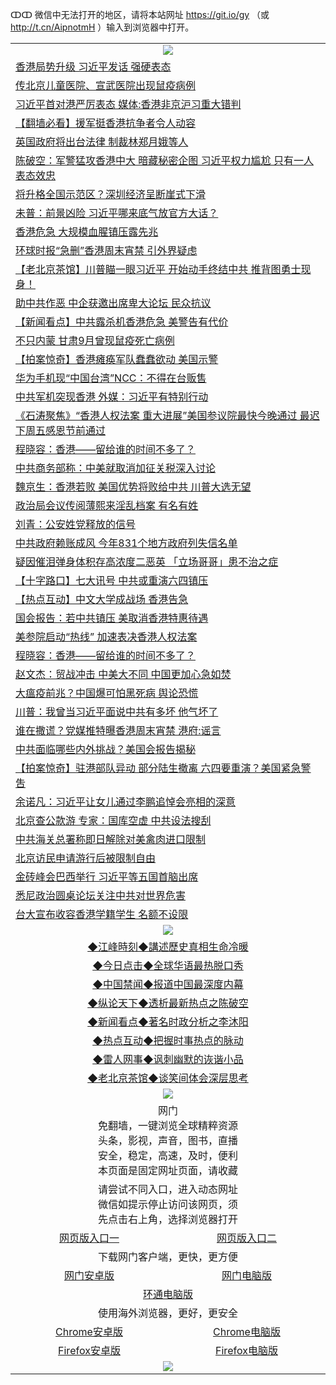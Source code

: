ↀↀ 微信中无法打开的地区，请将本站网址 https://git.io/gy （或 http://t.cn/AipnotmH ）输入到浏览器中打开。 

 <table>

  <tr>
    <td colspan="2" align=center><img src="https://cdn.jsdelivr.net/gh/gyoupiodf/im1/20190822-2.jpg"></td>
 </tr>
<tr><td colspan="2" align="left"><a href="https://xball.casa/oo.aspx?name=c1095172&key=eqxowaguscvmxdgc&from=gy">香港局势升级 习近平发话 强硬表态</a></td></tr>
<tr><td colspan="2" align="left"><a href="https://xball.casa/oo.aspx?name=c1095214&key=eqxowaguscvmxdgc&from=gy">传北京儿童医院、宣武医院出现鼠疫病例</a></td></tr>
<tr><td colspan="2" align="left"><a href="https://xball.casa/oo.aspx?name=c1095371&key=eqxowaguscvmxdgc&from=gy">习近平首对港严厉表态 媒体:香港非京沪习重大错判</a></td></tr>
<tr><td colspan="2" align="left"><a href="https://xball.casa/oo.aspx?name=c1095061&key=eqxowaguscvmxdgc&from=gy">【翻墙必看】援军挺香港抗争者令人动容</a></td></tr>
<tr><td colspan="2" align="left"><a href="https://xball.casa/oo.aspx?name=c1095150&key=eqxowaguscvmxdgc&from=gy">英国政府将出台法律 制裁林郑月娥等人</a></td></tr>
<tr><td colspan="2" align="left"><a href="https://xball.casa/oo.aspx?name=c1094802&key=eqxowaguscvmxdgc&from=gy">陈破空：军警猛攻香港中大 暗藏秘密企图 习近平权力尴尬 只有一人表态效忠</a></td></tr>
<tr><td colspan="2" align="left"><a href="https://xball.casa/oo.aspx?name=c1095166&key=eqxowaguscvmxdgc&from=gy">将升格全国示范区？深圳经济呈断崖式下滑</a></td></tr>
<tr><td colspan="2" align="left"><a href="https://xball.casa/oo.aspx?name=c1095098&key=eqxowaguscvmxdgc&from=gy">未普：前景凶险  习近平哪来底气放官方大话？</a></td></tr>
<tr><td colspan="2" align="left"><a href="https://xball.casa/oo.aspx?name=c1095182&key=eqxowaguscvmxdgc&from=gy">香港危急 大规模血腥镇压露先兆</a></td></tr>
<tr><td colspan="2" align="left"><a href="https://xball.casa/oo.aspx?name=c1095158&key=eqxowaguscvmxdgc&from=gy">环球时报“急删”香港周末宵禁 引外界疑虑</a></td></tr>
<tr><td colspan="2" align="left"><a href="https://xball.casa/oo.aspx?name=c1095063&key=eqxowaguscvmxdgc&from=gy">【老北京茶馆】川普瞄一眼习近平 开始动手终结中共 推背图勇士现身！</a></td></tr>
<tr><td colspan="2" align="left"><a href="https://xball.casa/oo.aspx?name=c1095216&key=eqxowaguscvmxdgc&from=gy">助中共作恶 中企获邀出席卑大论坛 民众抗议</a></td></tr>
<tr><td colspan="2" align="left"><a href="https://xball.casa/oo.aspx?name=c1095213&key=eqxowaguscvmxdgc&from=gy">【新闻看点】中共露杀机香港危急 美警告有代价</a></td></tr>
<tr><td colspan="2" align="left"><a href="https://xball.casa/oo.aspx?name=c1095183&key=eqxowaguscvmxdgc&from=gy">不只内蒙 甘肃9月曾现鼠疫死亡病例</a></td></tr>
<tr><td colspan="2" align="left"><a href="https://xball.casa/oo.aspx?name=c1095068&key=eqxowaguscvmxdgc&from=gy">【拍案惊奇】香港瘫痪军队蠢蠢欲动 美国示警</a></td></tr>
<tr><td colspan="2" align="left"><a href="https://xball.casa/oo.aspx?name=c1095165&key=eqxowaguscvmxdgc&from=gy">华为手机现“中国台湾”NCC：不得在台贩售</a></td></tr>
<tr><td colspan="2" align="left"><a href="https://xball.casa/oo.aspx?name=c1095062&key=eqxowaguscvmxdgc&from=gy">中共军机突现香港 外媒：习近平有特别行动</a></td></tr>
<tr><td colspan="2" align="left"><a href="https://xball.casa/oo.aspx?name=c1095372&key=eqxowaguscvmxdgc&from=gy">《石涛聚焦》“香港人权法案 重大进展”美国参议院最快今晚通过 最迟下周五感恩节前通过</a></td></tr>
<tr><td colspan="2" align="left"><a href="https://xball.casa/oo.aspx?name=c1095117&key=eqxowaguscvmxdgc&from=gy">程晓容：香港——留给谁的时间不多了？</a></td></tr>
<tr><td colspan="2" align="left"><a href="https://xball.casa/oo.aspx?name=c1095168&key=eqxowaguscvmxdgc&from=gy">中共商务部称：中美就取消加征关税深入讨论</a></td></tr>
<tr><td colspan="2" align="left"><a href="https://xball.casa/oo.aspx?name=c1095109&key=eqxowaguscvmxdgc&from=gy">魏京生：香港若败 美国优势将败给中共 川普大选无望</a></td></tr>
<tr><td colspan="2" align="left"><a href="https://xball.casa/oo.aspx?name=c1094388&key=eqxowaguscvmxdgc&from=gy">政治局会议传阅薄熙来淫乱档案 有名有姓</a></td></tr>
<tr><td colspan="2" align="left"><a href="https://xball.casa/oo.aspx?name=c1095223&key=eqxowaguscvmxdgc&from=gy">刘青：公安姓党释放的信号</a></td></tr>
<tr><td colspan="2" align="left"><a href="https://xball.casa/oo.aspx?name=c1095169&key=eqxowaguscvmxdgc&from=gy">中共政府赖账成风 今年831个地方政府列失信名单</a></td></tr>
<tr><td colspan="2" align="left"><a href="https://xball.casa/oo.aspx?name=c1095357&key=eqxowaguscvmxdgc&from=gy">疑因催泪弹身体积存高浓度二恶英 「立场哥哥」患不治之症</a></td></tr>
<tr><td colspan="2" align="left"><a href="https://xball.casa/oo.aspx?name=c1095060&key=eqxowaguscvmxdgc&from=gy">【十字路口】七大讯号 中共或重演六四镇压</a></td></tr>
<tr><td colspan="2" align="left"><a href="https://xball.casa/oo.aspx?name=c1095366&key=eqxowaguscvmxdgc&from=gy">【热点互动】中文大学成战场 香港告急</a></td></tr>
<tr><td colspan="2" align="left"><a href="https://xball.casa/oo.aspx?name=c1095181&key=eqxowaguscvmxdgc&from=gy">国会报告：若中共镇压 美取消香港特惠待遇</a></td></tr>
<tr><td colspan="2" align="left"><a href="https://xball.casa/oo.aspx?name=c1095191&key=eqxowaguscvmxdgc&from=gy">美参院启动“热线” 加速表决香港人权法案</a></td></tr>
<tr><td colspan="2" align="left"><a href="https://xball.casa/oo.aspx?name=c1095198&key=eqxowaguscvmxdgc&from=gy">程晓容：香港——留给谁的时间不多了？</a></td></tr>
<tr><td colspan="2" align="left"><a href="https://xball.casa/oo.aspx?name=c1095363&key=eqxowaguscvmxdgc&from=gy">赵文杰：贸战冲击 中美大不同 中国更加心急如焚</a></td></tr>
<tr><td colspan="2" align="left"><a href="https://xball.casa/oo.aspx?name=c1094526&key=eqxowaguscvmxdgc&from=gy">大瘟疫前兆？中国爆可怕黑死病 舆论恐慌</a></td></tr>
<tr><td colspan="2" align="left"><a href="https://xball.casa/oo.aspx?name=c1094681&key=eqxowaguscvmxdgc&from=gy">川普：我曾当习近平面说中共有多坏 他气坏了</a></td></tr>
<tr><td colspan="2" align="left"><a href="https://xball.casa/oo.aspx?name=c1095179&key=eqxowaguscvmxdgc&from=gy">谁在撒谎？党媒推特曝香港周末宵禁 港府:谣言</a></td></tr>
<tr><td colspan="2" align="left"><a href="https://xball.casa/oo.aspx?name=c1095192&key=eqxowaguscvmxdgc&from=gy">中共面临哪些内外挑战？美国会报告揭秘</a></td></tr>
<tr><td colspan="2" align="left"><a href="https://xball.casa/oo.aspx?name=c1095064&key=eqxowaguscvmxdgc&from=gy">【拍案惊奇】驻港部队异动 部分陆生撤离 六四要重演？美国紧急警吿</a></td></tr>
<tr><td colspan="2" align="left"><a href="https://xball.casa/oo.aspx?name=c1056228&key=eqxowaguscvmxdgc&from=gy">余诺凡：习近平让女儿通过李鹏追悼会亮相的深意</a></td></tr>
<tr><td colspan="2" align="left"><a href="https://xball.casa/oo.aspx?name=c1095369&key=eqxowaguscvmxdgc&from=gy">北京查公款游 专家：国库空虚 中共设法搜刮</a></td></tr>
<tr><td colspan="2" align="left"><a href="https://xball.casa/oo.aspx?name=c1095178&key=eqxowaguscvmxdgc&from=gy">中共海关总署称即日解除对美禽肉进口限制</a></td></tr>
<tr><td colspan="2" align="left"><a href="https://xball.casa/oo.aspx?name=c1095131&key=eqxowaguscvmxdgc&from=gy">北京访民申请游行后被限制自由</a></td></tr>
<tr><td colspan="2" align="left"><a href="https://xball.casa/oo.aspx?name=c1095205&key=eqxowaguscvmxdgc&from=gy">金砖峰会巴西举行 习近平等五国首脑出席</a></td></tr>
<tr><td colspan="2" align="left"><a href="https://xball.casa/oo.aspx?name=c1095365&key=eqxowaguscvmxdgc&from=gy">悉尼政治圆桌论坛关注中共对世界危害</a></td></tr>
<tr><td colspan="2" align="left"><a href="https://xball.casa/oo.aspx?name=c1095196&key=eqxowaguscvmxdgc&from=gy">台大宣布收容香港学籍学生 名额不设限</a></td></tr>

 <tr>
   <td colspan="2" align=center><img src="https://cdn.jsdelivr.net/gh/gyoupiodf/im1/jf-1.jpg"></td>
  </tr>
   <tr>
   <td colspan="2" align=center> 
<a href="https://xball.casa/oo.aspx?name=c922850&key=eqxowaguscvmxdgc&from=gy&tag=9877">◆江峰時刻◆講述歷史真相生命冷暖</a><br/>
    </td>
  </tr>
   <tr>
   <td colspan="2" align=center> 
<a href="https://xball.casa/oo.aspx?name=c816850&key=eqxowaguscvmxdgc&from=gy&tag=9877">◆今日点击◆全球华语最热脱口秀</a><br/>
    </td>
  </tr>
  <tr>
  <td colspan="2" align=center>
<a href="https://xball.casa/oo.aspx?name=c816860&key=eqxowaguscvmxdgc&from=gy&tag=99733110">◆中国禁闻◆报道中国最深度内幕</a><br/>
   </tr>
  <tr>
     <td colspan="2" align=center>
<a href="https://xball.casa/oo.aspx?name=c816855&key=eqxowaguscvmxdgc&from=gy&tag=997110">◆纵论天下◆透析最新热点之陈破空</a><br/>
   </tr>
   <tr>
      <td colspan="2" align=center>
<a href="https://xball.casa/oo.aspx?name=c838308&key=eqxowaguscvmxdgc&from=gy&tag=9973110">◆新闻看点◆著名时政分析之李沐阳</a><br/>
   </tr>
   <tr>
     <td colspan="2" align=center>
<a href="https://xball.casa/oo.aspx?name=c816852&key=eqxowaguscvmxdgc&from=gy&tag=9733110">◆热点互动◆把握时事热点的脉动</a><br/>
   </tr>
   <tr>
      <td colspan="2" align=center>
<a href="https://xball.casa/oo.aspx?name=c816694&key=eqxowaguscvmxdgc&from=gy&tag=93310">◆雷人网事◆讽刺幽默的诙谐小品</a><br/>
   </tr>
   <tr>
    <td colspan="2" align=center>
<a href="https://xball.casa/oo.aspx?name=c816650&key=eqxowaguscvmxdgc&from=gy&tag=9973110">◆老北京茶馆◆谈笑间体会深层思考</a><br/>
   </tr>
 <tr>
    <td colspan="2" align="center"><img src="https://gitlab.com/ogate2/up/raw/master/_/oGate65.jpg"/></td>
  </tr>
  <tr>
    <td colspan="2" align="center">网门<br/>免翻墙，一键浏览全球精粹资源<br/>头条，影视，声音，图书，直播<br/>安全，稳定，高速，及时，便利<br/>本页面是固定网址页面，请收藏</td>
  <tr>
  <tr>
    <td colspan="2" align="center">请尝试不同入口，进入动态网址<br/>微信如提示停止访问该网页，须<br/>先点击右上角，选择浏览器打开</td>
  <tr>
  <tr>
    <td align="center"><a href="https://gl.githack.com/ofile/up/raw/master/showm.htm">网页版入口一</a></td>
    <td align="center"><a href="https://lijcxlvzmlxs.xroot.pw/oo.aspx?key=mvmsehdxxcbsukzw&from=gy">网页版入口二</a></td>
  </tr>
  <tr>
    <td colspan="2" align="center">下载网门客户端，更快，更方便</td>
  <tr>
  <tr>
    <td align="center"><a href="https://gitlab.com/ogate2/up/raw/master/_/oGatea.apk">网门安卓版</a></td>
    <td align="center"><a href="https://gitlab.com/ogate2/up/raw/master/_/oGate.zip">网门电脑版</a></td>
  </tr>
  <tr>
    <td colspan="2" align="center"><a href="https://gitlab.com/ogate2/up/raw/master/_/oPipe.zip">环通电脑版</a></td>
  </tr>
  <tr>
    <td colspan="2" align="center">使用海外浏览器，更好，更安全</td>
  <tr>
  <tr>
    <td align="center"><a href="https://gitlab.com/ogate2/up/raw/master/_/Chrome.apk">Chrome安卓版</a></td>
    <td align="center"><a href="https://gitlab.com/ogate2/up/raw/master/_/Chrome.zip">Chrome电脑版</a></td>
  </tr>
  <tr>
    <td align="center"><a href="https://gitlab.com/ogate2/up/raw/master/_/Firefox.apk">Firefox安卓版</a></td>
    <td align="center"><a href="https://gitlab.com/ogate2/up/raw/master/_/Firefox.zip">Firefox电脑版</a></td>
  </tr>
  <tr>
    <td colspan="2" align="center"><img src="https://gitlab.com/ogate2/up/raw/master/_/oGate640.jpg"/></td>
  </tr>
</table>

